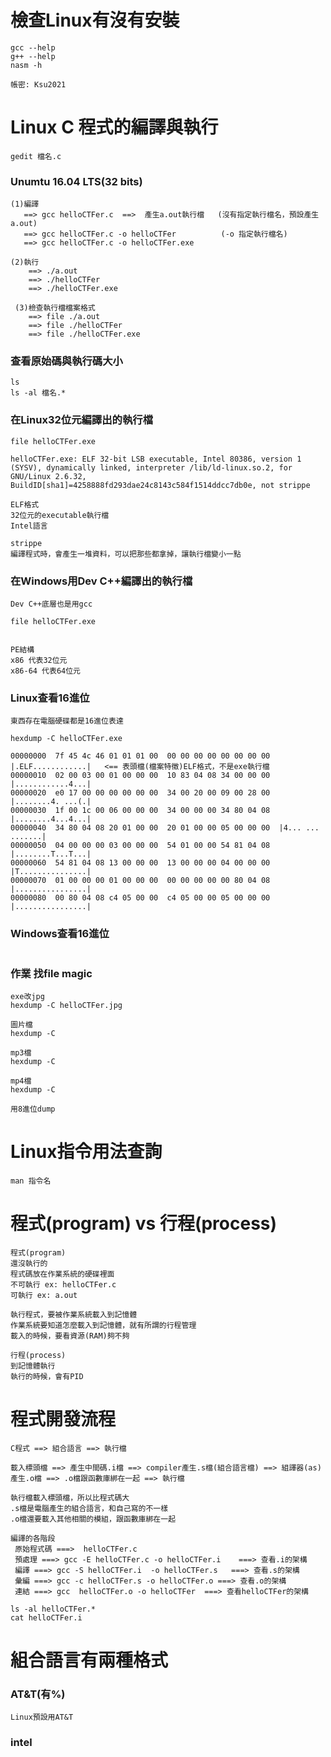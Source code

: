 # 檢查Linux有沒有安裝
```
gcc --help
g++ --help
nasm -h
```
```
帳密: Ksu2021
```
# Linux C 程式的編譯與執行
```
gedit 檔名.c
```
### Unumtu 16.04 LTS(32 bits)
```
(1)編譯
   ==> gcc helloCTFer.c  ==>  產生a.out執行檔   (沒有指定執行檔名，預設產生a.out)
   ==> gcc helloCTFer.c -o helloCTFer          (-o 指定執行檔名)
   ==> gcc helloCTFer.c -o helloCTFer.exe

(2)執行
    ==> ./a.out
    ==> ./helloCTFer
    ==> ./helloCTFer.exe
    
 (3)檢查執行檔檔案格式
    ==> file ./a.out
    ==> file ./helloCTFer
    ==> file ./helloCTFer.exe
```
### 查看原始碼與執行碼大小
```
ls
ls -al 檔名.*
```
### 在Linux32位元編譯出的執行檔
```
file helloCTFer.exe 

helloCTFer.exe: ELF 32-bit LSB executable, Intel 80386, version 1 (SYSV), dynamically linked, interpreter /lib/ld-linux.so.2, for GNU/Linux 2.6.32, BuildID[sha1]=4258888fd293dae24c8143c584f1514ddcc7db0e, not strippe
```
```
ELF格式
32位元的executable執行檔
Intel語言

strippe
編譯程式時，會產生一堆資料，可以把那些都拿掉，讓執行檔變小一點
```
### 在Windows用Dev C++編譯出的執行檔
```
Dev C++底層也是用gcc

file helloCTFer.exe


PE結構
x86 代表32位元
x86-64 代表64位元
```
### Linux查看16進位
```
東西存在電腦硬碟都是16進位表達

hexdump -C helloCTFer.exe

00000000  7f 45 4c 46 01 01 01 00  00 00 00 00 00 00 00 00  |.ELF............|   <== 表頭檔(檔案特徵)ELF格式，不是exe執行檔
00000010  02 00 03 00 01 00 00 00  10 83 04 08 34 00 00 00  |............4...|
00000020  e0 17 00 00 00 00 00 00  34 00 20 00 09 00 28 00  |........4. ...(.|
00000030  1f 00 1c 00 06 00 00 00  34 00 00 00 34 80 04 08  |........4...4...|
00000040  34 80 04 08 20 01 00 00  20 01 00 00 05 00 00 00  |4... ... .......|
00000050  04 00 00 00 03 00 00 00  54 01 00 00 54 81 04 08  |........T...T...|
00000060  54 81 04 08 13 00 00 00  13 00 00 00 04 00 00 00  |T...............|
00000070  01 00 00 00 01 00 00 00  00 00 00 00 00 80 04 08  |................|
00000080  00 80 04 08 c4 05 00 00  c4 05 00 00 05 00 00 00  |................|
```
### Windows查看16進位
```

```
### 作業 找file magic
```
exe改jpg
hexdump -C helloCTFer.jpg

圖片檔
hexdump -C

mp3檔
hexdump -C

mp4檔
hexdump -C
```
```
用8進位dump

```
# Linux指令用法查詢
```
man 指令名
```
# 程式(program) vs 行程(process)
```
程式(program)
還沒執行的
程式碼放在作業系統的硬碟裡面
不可執行 ex: helloCTFer.c
可執行 ex: a.out

執行程式，要被作業系統載入到記憶體
作業系統要知道怎麼載入到記憶體，就有所謂的行程管理
載入的時候，要看資源(RAM)夠不夠

行程(process)
到記憶體執行
執行的時候，會有PID
```
# 程式開發流程
```
C程式 ==> 組合語言 ==> 執行檔

載入標頭檔 ==> 產生中間碼.i檔 ==> compiler產生.s檔(組合語言檔) ==> 組譯器(as)產生.o檔 ==> .o檔跟函數庫綁在一起 ==> 執行檔

執行檔載入標頭檔，所以比程式碼大
.s檔是電腦產生的組合語言，和自己寫的不一樣
.o檔還要載入其他相關的模組，跟函數庫綁在一起
```
```
編譯的各階段
 原始程式碼 ===>  helloCTFer.c
 預處理 ===> gcc -E helloCTFer.c -o helloCTFer.i    ===> 查看.i的架構
 編譯 ===> gcc -S helloCTFer.i  -o helloCTFer.s   ===> 查看.s的架構
 彙編 ===> gcc -c helloCTFer.s -o helloCTFer.o ===> 查看.o的架構
 連結 ===> gcc  helloCTFer.o -o helloCTFer  ===> 查看helloCTFer的架構
```
```
ls -al helloCTFer.*
cat helloCTFer.i
```
# 組合語言有兩種格式
### AT&T(有%)
```
Linux預設用AT&T
```
### intel
```

```

